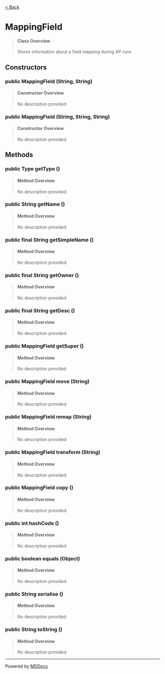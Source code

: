 [< Back](../README.md)
# MappingField #
>#### Class Overview ####
>Stores information about a field mapping during AP runs
## Constructors ##
### public MappingField (String, String) ###
>#### Constructor Overview ####
>No description provided
>
### public MappingField (String, String, String) ###
>#### Constructor Overview ####
>No description provided
>
## Methods ##
### public Type getType () ###
>#### Method Overview ####
>No description provided
>
### public String getName () ###
>#### Method Overview ####
>No description provided
>
### public final String getSimpleName () ###
>#### Method Overview ####
>No description provided
>
### public final String getOwner () ###
>#### Method Overview ####
>No description provided
>
### public final String getDesc () ###
>#### Method Overview ####
>No description provided
>
### public MappingField getSuper () ###
>#### Method Overview ####
>No description provided
>
### public MappingField move (String) ###
>#### Method Overview ####
>No description provided
>
### public MappingField remap (String) ###
>#### Method Overview ####
>No description provided
>
### public MappingField transform (String) ###
>#### Method Overview ####
>No description provided
>
### public MappingField copy () ###
>#### Method Overview ####
>No description provided
>
### public int hashCode () ###
>#### Method Overview ####
>No description provided
>
### public boolean equals (Object) ###
>#### Method Overview ####
>No description provided
>
### public String serialise () ###
>#### Method Overview ####
>No description provided
>
### public String toString () ###
>#### Method Overview ####
>No description provided
>

---
Powered by [MDDocs](https://github.com/VRCube/MDDocs)